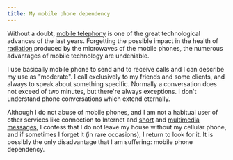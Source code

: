 ```yaml
---
title: My mobile phone dependency
---
```

Without a doubt, [mobile telephony](http://en.wikipedia.org/wiki/Mobile_telephony) is one of the great technological advances of the last years. Forgetting the possible impact in the health of [radiation](http://en.wikipedia.org/wiki/Mobile_phone_radiation_and_health) produced by the microwaves of the mobile phones, the numerous advantages of mobile technology are undeniable.  
  
I use basically mobile phone to send and to receive calls and I can describe my use as "moderate". I call exclusively to my friends and some clients, and always to speak about something specific. Normally a conversation does not exceed of two minutes, but there're always exceptions. I don't understand phone conversations which extend eternally.  
  
Although I do not abuse of mobile phones, and I am not a habitual user of other services like connection to Internet and [short](http://en.wikipedia.org/wiki/Short_message_service) and [multimedia messages](http://en.wikipedia.org/wiki/Multimedia_Messaging_System), I confess that I do not leave my house without my cellular phone, and if sometimes I forget it (in rare occasions), I return to look for it. It is possibly the only disadvantage that I am suffering: mobile phone dependency.

